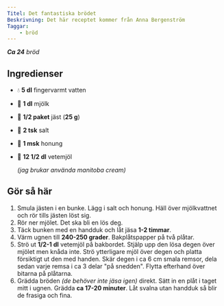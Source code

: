 ```yaml
---
Titel: Det fantastiska brödet
Beskrivning: Det här receptet kommer från Anna Bergenström
Taggar:
    - bröd
---
```


_**Ca 24** bröd_

## Ingredienser

- :droplet: **5 dl** fingervarmt vatten
- :milk_glass: **1 dl** mjölk
- :mushroom: **1/2 paket** jäst (**25 g**)
- :salt: **2 tsk** salt
- :honey_pot: **1 msk** honung
- 🌾 **12 1/2 dl** vetemjöl

    _(jag brukar använda manitoba cream)_

## Gör så här

1. Smula jästen i en bunke. Lägg i salt och honung. Häll över mjölkvattnet och rör tills jästen löst sig.
2. Rör ner mjölet. Det ska bli en lös deg.
3. Täck bunken med en handduk och låt jäsa **1-2 timmar**.
4. Värm ugnen till **240-250 grader**. Bakplåtspapper på två plåtar.
5. Strö ut **1/2-1 dl** vetemjöl på bakbordet. Stjälp upp den lösa degen över mjölet men knåda inte. Strö ytterligare mjöl över degen och platta försiktigt ut den med handen. Skär degen i ca 6 cm smala remsor, dela sedan varje remsa i ca 3 delar "på snedden". Flytta efterhand över bitarna på plåtarna.
6. Grädda bröden _(de behöver inte jäsa igen)_ direkt. Sätt in en plåt i taget mitt i ugnen. Grädda **ca 17-20 minuter**. Låt svalna utan handduk så blir de frasiga och fina.
